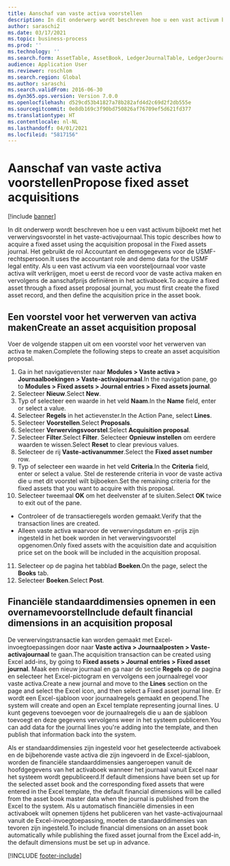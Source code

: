 ```yaml
---
title: Aanschaf van vaste activa voorstellen
description: In dit onderwerp wordt beschreven hoe u een vast activum bijboekt met het verwervingsvoorstel in het vaste-activajournaal.
author: saraschi2
ms.date: 03/17/2021
ms.topic: business-process
ms.prod: ''
ms.technology: ''
ms.search.form: AssetTable, AssetBook, LedgerJournalTable, LedgerJournalTransAsset, SysQueryForm
audience: Application User
ms.reviewer: roschlom
ms.search.region: Global
ms.author: saraschi
ms.search.validFrom: 2016-06-30
ms.dyn365.ops.version: Version 7.0.0
ms.openlocfilehash: d529cd53b41827a78b282afd4d2c69d2f2db555e
ms.sourcegitcommit: 0e8db169c3f90bd750826af76709ef5d621fd377
ms.translationtype: HT
ms.contentlocale: nl-NL
ms.lasthandoff: 04/01/2021
ms.locfileid: "5817156"
---
```

# <a name="propose-fixed-asset-acquisitions"></a><span data-ttu-id="21eda-103">Aanschaf van vaste activa voorstellen</span><span class="sxs-lookup"><span data-stu-id="21eda-103">Propose fixed asset acquisitions</span></span>

[!include [banner](../../includes/banner.md)]

<span data-ttu-id="21eda-104">In dit onderwerp wordt beschreven hoe u een vast activum bijboekt met het verwervingsvoorstel in het vaste-activajournaal.</span><span class="sxs-lookup"><span data-stu-id="21eda-104">This topic describes how to acquire a fixed asset using the acquisition proposal in the Fixed assets journal.</span></span> <span data-ttu-id="21eda-105">Het gebruikt de rol Accountant en demogegevens voor de USMF-rechtspersoon.</span><span class="sxs-lookup"><span data-stu-id="21eda-105">It uses the accountant role and demo data for the USMF legal entity.</span></span> <span data-ttu-id="21eda-106">Als u een vast activum via een voorsteljournaal voor vaste activa wilt verkrijgen, moet u eerst de record voor de vaste activa maken en vervolgens de aanschafprijs definiëren in het activaboek.</span><span class="sxs-lookup"><span data-stu-id="21eda-106">To acquire a fixed asset through a fixed asset proposal journal, you must first create the fixed asset record, and then define the acquisition price in the asset book.</span></span>

## <a name="create-an-asset-acquisition-proposal"></a><span data-ttu-id="21eda-107">Een voorstel voor het verwerven van activa maken</span><span class="sxs-lookup"><span data-stu-id="21eda-107">Create an asset acquisition proposal</span></span>

<span data-ttu-id="21eda-108">Voer de volgende stappen uit om een voorstel voor het verwerven van activa te maken.</span><span class="sxs-lookup"><span data-stu-id="21eda-108">Complete the following steps to create an asset acquisition proposal.</span></span> 

1. <span data-ttu-id="21eda-109">Ga in het navigatievenster naar **Modules > Vaste activa > Journaalboekingen > Vaste-activajournaal**.</span><span class="sxs-lookup"><span data-stu-id="21eda-109">In the navigation pane, go to **Modules > Fixed assets > Journal entries > Fixed assets journal**.</span></span>
2. <span data-ttu-id="21eda-110">Selecteer **Nieuw**.</span><span class="sxs-lookup"><span data-stu-id="21eda-110">Select **New**.</span></span>
3. <span data-ttu-id="21eda-111">Typ of selecteer een waarde in het veld **Naam**.</span><span class="sxs-lookup"><span data-stu-id="21eda-111">In the **Name** field, enter or select a value.</span></span>
4. <span data-ttu-id="21eda-112">Selecteer **Regels** in het actievenster.</span><span class="sxs-lookup"><span data-stu-id="21eda-112">In the Action Pane, select **Lines**.</span></span>
5. <span data-ttu-id="21eda-113">Selecteer **Voorstellen**.</span><span class="sxs-lookup"><span data-stu-id="21eda-113">Select **Proposals**.</span></span>
6. <span data-ttu-id="21eda-114">Selecteer **Verwervingsvoorstel**.</span><span class="sxs-lookup"><span data-stu-id="21eda-114">Select **Acquisition proposal**.</span></span>
7. <span data-ttu-id="21eda-115">Selecteer **Filter**.</span><span class="sxs-lookup"><span data-stu-id="21eda-115">Select **Filter**.</span></span> <span data-ttu-id="21eda-116">Selecteer **Opnieuw instellen** om eerdere waarden te wissen.</span><span class="sxs-lookup"><span data-stu-id="21eda-116">Select **Reset** to clear previous values.</span></span>
8. <span data-ttu-id="21eda-117">Selecteer de rij **Vaste-activanummer**.</span><span class="sxs-lookup"><span data-stu-id="21eda-117">Select the **Fixed asset number** row.</span></span>
9. <span data-ttu-id="21eda-118">Typ of selecteer een waarde in het veld **Criteria**.</span><span class="sxs-lookup"><span data-stu-id="21eda-118">In the **Criteria** field, enter or select a value.</span></span> <span data-ttu-id="21eda-119">Stel de resterende criteria in voor de vaste activa die u met dit voorstel wilt bijboeken.</span><span class="sxs-lookup"><span data-stu-id="21eda-119">Set the remaining criteria for the fixed assets that you want to acquire with this proposal.</span></span>  
10. <span data-ttu-id="21eda-120">Selecteer tweemaal **OK** om het deelvenster af te sluiten.</span><span class="sxs-lookup"><span data-stu-id="21eda-120">Select **OK** twice to exit out of the pane.</span></span>
- <span data-ttu-id="21eda-121">Controleer of de transactieregels worden gemaakt.</span><span class="sxs-lookup"><span data-stu-id="21eda-121">Verify that the transaction lines are created.</span></span>  
- <span data-ttu-id="21eda-122">Alleen vaste activa waarvoor de verwervingsdatum en -prijs zijn ingesteld in het boek worden in het verwervingsvoorstel opgenomen.</span><span class="sxs-lookup"><span data-stu-id="21eda-122">Only fixed assets with the acquisition date and acquisition price set on the book will be included in the acquisition proposal.</span></span>  
11. <span data-ttu-id="21eda-123">Selecteer op de pagina het tabblad **Boeken**.</span><span class="sxs-lookup"><span data-stu-id="21eda-123">On the page, select the **Books** tab.</span></span>
12. <span data-ttu-id="21eda-124">Selecteer **Boeken**.</span><span class="sxs-lookup"><span data-stu-id="21eda-124">Select **Post**.</span></span>

## <a name="include-default-financial-dimensions-in-an-acquisition-proposal"></a><span data-ttu-id="21eda-125">Financiële standaarddimensies opnemen in een overnamevoorstel</span><span class="sxs-lookup"><span data-stu-id="21eda-125">Include default financial dimensions in an acquisition proposal</span></span>

<span data-ttu-id="21eda-126">De verwervingstransactie kan worden gemaakt met Excel-invoegtoepassingen door naar **Vaste activa > Journaalposten > Vaste-activajournaal** te gaan.</span><span class="sxs-lookup"><span data-stu-id="21eda-126">The acquisition transaction can be created using Excel add-ins, by going to **Fixed assets > Journal entries > Fixed asset journal**.</span></span> <span data-ttu-id="21eda-127">Maak een nieuw journaal en ga naar de sectie **Regels** op de pagina en selecteer het Excel-pictogram en vervolgens een journaalregel voor vaste activa.</span><span class="sxs-lookup"><span data-stu-id="21eda-127">Create a new journal and move to the **Lines** section on the page and select the Excel icon, and then select a Fixed asset journal line.</span></span> <span data-ttu-id="21eda-128">Er wordt een Excel-sjabloon voor journaalregels gemaakt en geopend.</span><span class="sxs-lookup"><span data-stu-id="21eda-128">The system will create and open an Excel template representing journal lines.</span></span> <span data-ttu-id="21eda-129">U kunt gegevens toevoegen voor de journaalregels die u aan de sjabloon toevoegt en deze gegevens vervolgens weer in het systeem publiceren.</span><span class="sxs-lookup"><span data-stu-id="21eda-129">You can add data for the journal lines you're adding into the template, and then publish that information back into the system.</span></span> 

<span data-ttu-id="21eda-130">Als er standaarddimensies zijn ingesteld voor het geselecteerde activaboek en de bijbehorende vaste activa die zijn ingevoerd in de Excel-sjabloon, worden de financiële standaarddimensies aangeroepen vanuit de hoofdgegevens van het activaboek wanneer het journaal vanuit Excel naar het systeem wordt gepubliceerd.</span><span class="sxs-lookup"><span data-stu-id="21eda-130">If default dimensions have been set up for the selected asset book and the corresponding fixed assets that were entered in the Excel template, the default financial dimensions will be called from the asset book master data when the journal is published from the Excel to the system.</span></span> <span data-ttu-id="21eda-131">Als u automatisch financiële dimensies in een activaboek wilt opnemen tijdens het publiceren van het vaste-activajournaal vanuit de Excel-invoegtoepassing, moeten de standaarddimensies van tevoren zijn ingesteld.</span><span class="sxs-lookup"><span data-stu-id="21eda-131">To include financial dimensions on an asset book automatically while publishing the fixed asset journal from the Excel add-in, the default dimensions must be set up in advance.</span></span>  


[!INCLUDE [footer-include](../../../includes/footer-banner.md)]
